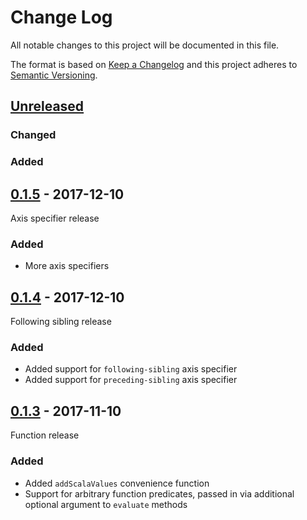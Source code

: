 # Change Log

All notable changes to this project will be documented in this file.

The format is based on [Keep a Changelog](http://keepachangelog.com/)
and this project adheres to [Semantic Versioning](http://semver.org/).

## [Unreleased][]

[Unreleased]: https://github.com/atomist/tree-path-ts/compare/0.1.5...HEAD

### Changed


### Added

## [0.1.5][] - 2017-12-10

Axis specifier release

[0.1.5]: https://github.com/atomist/tree-path-ts/tree/0.1.5

### Added

-   More axis specifiers

## [0.1.4][] - 2017-12-10

Following sibling release

[0.1.4]: https://github.com/atomist/tree-path-ts/tree/0.1.4

### Added

-   Added support for `following-sibling` axis specifier
-   Added support for `preceding-sibling` axis specifier


## [0.1.3][] - 2017-11-10

Function release

[0.1.3]: https://github.com/atomist/tree-path-ts/tree/0.1.3

### Added

-   Added `addScalaValues` convenience function
-   Support for arbitrary function predicates, passed in via additional optional argument to `evaluate` methods
